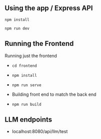 ## Using the app / Express API

  `npm install`

`npm run dev`




## Running the Frontend


Running just the frontend

* `cd frontend`

* `npm install`

* `npm run serve` 


* Building front end to match the back end

* `npm run build`

## LLM endpoints

* localhost:8080/api/llm/test












